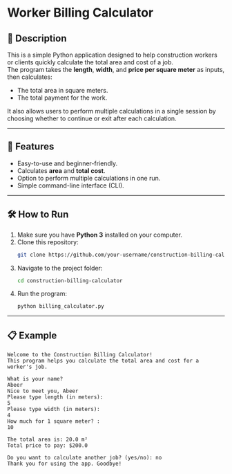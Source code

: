 # Worker Billing Calculator

## 📌 Description
This is a simple Python application designed to help construction workers or clients quickly calculate the total area and cost of a job.  
The program takes the **length**, **width**, and **price per square meter** as inputs, then calculates:
- The total area in square meters.
- The total payment for the work.

It also allows users to perform multiple calculations in a single session by choosing whether to continue or exit after each calculation.

---

## 🚀 Features
- Easy-to-use and beginner-friendly.
- Calculates **area** and **total cost**.
- Option to perform multiple calculations in one run.
- Simple command-line interface (CLI).

---

## 🛠️ How to Run
1. Make sure you have **Python 3** installed on your computer.
2. Clone this repository:
   ```bash
   git clone https://github.com/your-username/construction-billing-calculator.git
   ```
3. Navigate to the project folder:
   ```bash
   cd construction-billing-calculator
   ```
4. Run the program:
   ```bash
   python billing_calculator.py
   ```

---

## 📋 Example
```
Welcome to the Construction Billing Calculator!
This program helps you calculate the total area and cost for a worker's job.

What is your name? 
Abeer
Nice to meet you, Abeer
Please type length (in meters):
5
Please type width (in meters):
4
How much for 1 square meter? :
10

The total area is: 20.0 m²
Total price to pay: $200.0

Do you want to calculate another job? (yes/no): no
Thank you for using the app. Goodbye!
```

